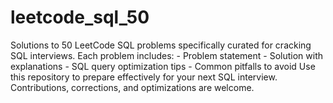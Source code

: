 # leetcode_sql_50
Solutions to 50 LeetCode SQL problems specifically curated for cracking SQL interviews. Each problem includes:  - Problem statement - Solution with explanations - SQL query optimization tips - Common pitfalls to avoid  Use this repository to prepare effectively for your next SQL interview. Contributions, corrections, and optimizations are welcome.
